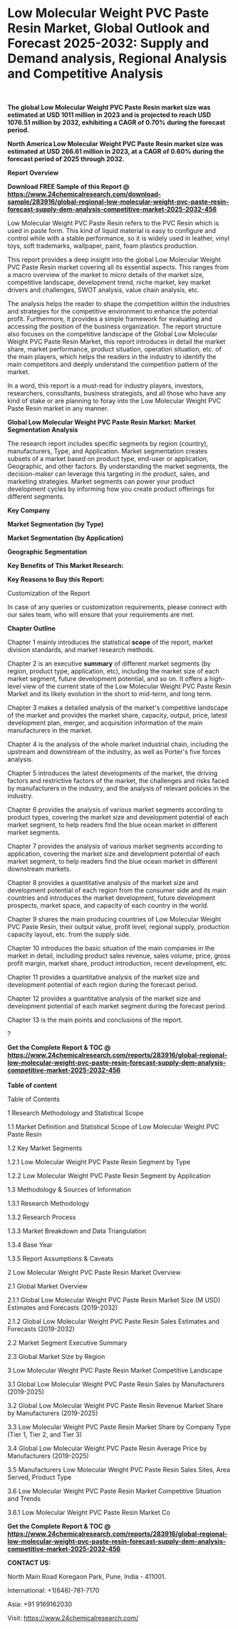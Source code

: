 <h1>Low Molecular Weight PVC Paste Resin Market, Global Outlook and Forecast 2025-2032: Supply and Demand analysis, Regional Analysis and Competitive Analysis</h1><br/><p><strong>The global Low Molecular Weight PVC Paste Resin market size was estimated at USD 1011 million in 2023 and is projected to reach USD 1076.51 million by 2032, exhibiting a <strong>CAGR</strong> of 0.70% during the forecast period.</strong></p><p><strong>North America Low Molecular Weight PVC Paste Resin market size was estimated at USD 266.61 million in 2023, at a <strong>CAGR</strong> of 0.60% during the forecast period of 2025 through 2032.</strong></p><p><strong>Report Overview</strong></p><div><b>Download FREE Sample of this Report @ <a href="https://www.24chemicalresearch.com/download-sample/283916/global-regional-low-molecular-weight-pvc-paste-resin-forecast-supply-dem-analysis-competitive-market-2025-2032-456">https://www.24chemicalresearch.com/download-sample/283916/global-regional-low-molecular-weight-pvc-paste-resin-forecast-supply-dem-analysis-competitive-market-2025-2032-456</a></b></div><p>Low Molecular Weight PVC Paste Resin refers to the PVC Resin which is used in paste form. This kind of liquid material is easy to configure and control while with a stable performance, so it is widely used in leather, vinyl toys, soft trademarks, wallpaper, paint, foam plastics production.</p><p>This report provides a deep insight into the global Low Molecular Weight PVC Paste Resin market covering all its essential aspects. This ranges from a macro overview of the market to micro details of the market size, competitive landscape, development trend, niche market, key market drivers and challenges, SWOT analysis, value chain analysis, etc.</p><p>The analysis helps the reader to shape the competition within the industries and strategies for the competitive environment to enhance the potential profit. Furthermore, it provides a simple framework for evaluating and accessing the position of the business organization. The report structure also focuses on the competitive landscape of the Global Low Molecular Weight PVC Paste Resin Market, this report introduces in detail the market share, market performance, product situation, operation situation, etc. of the main players, which helps the readers in the industry to identify the main competitors and deeply understand the competition pattern of the market.</p><p>In a word, this report is a must-read for industry players, investors, researchers, consultants, business strategists, and all those who have any kind of stake or are planning to foray into the Low Molecular Weight PVC Paste Resin market in any manner.</p><p><strong>Global Low Molecular Weight PVC Paste Resin Market: Market Segmentation Analysis</strong></p><p>The research report includes specific segments by region (country), manufacturers, Type, and Application. Market segmentation creates subsets of a market based on product type, end-user or application, Geographic, and other factors. By understanding the market segments, the decision-maker can leverage this targeting in the product, sales, and marketing strategies. Market segments can power your product development cycles by informing how you create product offerings for different segments.</p><p><strong>Key Company</strong></p><p><strong>Market Segmentation (by Type)</strong></p><p><strong>Market Segmentation (<strong>by Application</strong>)</strong></p><p><strong>Geographic Segmentation</strong></p><p><strong>Key Benefits of This Market Research:</strong></p><p><strong>Key <strong>Reasons to Buy</strong> this Report:</strong></p><p>Customization of the Report</p><p>In case of any queries or customization requirements, please connect with our sales team, who will ensure that your requirements are met.</p><p><strong>Chapter Outline</strong></p><p>Chapter 1 mainly introduces the statistical <strong>scope</strong> of the report, market division standards, and market research methods.</p><p>Chapter 2 is an executive <strong>summary</strong> of different market segments (by region, product type, application, etc), including the market size of each market segment, future development potential, and so on. It offers a high-level view of the current state of the Low Molecular Weight PVC Paste Resin Market and its likely evolution in the short to mid-term, and long term.</p><p>Chapter 3 makes a detailed analysis of the market's competitive landscape of the market and provides the market share, capacity, output, price, latest development plan, merger, and acquisition information of the main manufacturers in the market.</p><p>Chapter 4 is the analysis of the whole market industrial chain, including the upstream and downstream of the industry, as well as Porter's five forces analysis.</p><p>Chapter 5 introduces the latest developments of the market, the driving factors and restrictive factors of the market, the challenges and risks faced by manufacturers in the industry, and the analysis of relevant policies in the industry.</p><p>Chapter 6 provides the analysis of various market segments according to product types, covering the market size and development potential of each market segment, to help readers find the blue ocean market in different market segments.</p><p>Chapter 7 provides the analysis of various market segments according to application, covering the market size and development potential of each market segment, to help readers find the blue ocean market in different downstream markets.</p><p>Chapter 8 provides a quantitative analysis of the market size and development potential of each region from the consumer side and its main countries and introduces the market development, future development prospects, market space, and capacity of each country in the world.</p><p>Chapter 9 shares the main producing countries of Low Molecular Weight PVC Paste Resin, their output value, profit level, regional supply, production capacity layout, etc. from the supply side.</p><p>Chapter 10 introduces the basic situation of the main companies in the market in detail, including product sales revenue, sales volume, price, gross profit margin, market share, product introduction, recent development, etc.</p><p>Chapter 11 provides a quantitative analysis of the market size and development potential of each region during the forecast period.</p><p>Chapter 12 provides a quantitative analysis of the market size and development potential of each market segment during the forecast period.</p><p>Chapter 13 is the main points and conclusions of the report.</p><p>? </p><div><b>Get the Complete Report & TOC @ <a href="https://www.24chemicalresearch.com/reports/283916/global-regional-low-molecular-weight-pvc-paste-resin-forecast-supply-dem-analysis-competitive-market-2025-2032-456">https://www.24chemicalresearch.com/reports/283916/global-regional-low-molecular-weight-pvc-paste-resin-forecast-supply-dem-analysis-competitive-market-2025-2032-456</a></b></div><br><b>Table of content</b><p>Table of Contents<br />
 
 1 Research Methodology and Statistical Scope<br />
 
 1.1 Market Definition and Statistical Scope of Low Molecular Weight PVC Paste Resin<br />
 
 1.2 Key Market Segments<br />
 
 1.2.1 Low Molecular Weight PVC Paste Resin Segment by Type<br />
 
 1.2.2 Low Molecular Weight PVC Paste Resin Segment by Application<br />
 
 1.3 Methodology & Sources of Information<br />
 
 1.3.1 Research Methodology<br />
 
 1.3.2 Research Process<br />
 
 1.3.3 Market Breakdown and Data Triangulation<br />
 
 1.3.4 Base Year<br />
 
 1.3.5 Report Assumptions & Caveats<br />
 
 2 Low Molecular Weight PVC Paste Resin Market Overview<br />
 
 2.1 Global Market Overview<br />
 
 2.1.1 Global Low Molecular Weight PVC Paste Resin Market Size (M USD) Estimates and Forecasts (2019-2032)<br />
 
 2.1.2 Global Low Molecular Weight PVC Paste Resin Sales Estimates and Forecasts (2019-2032)<br />
 
 2.2 Market Segment Executive Summary<br />
 
 2.3 Global Market Size by Region<br />
 
 3 Low Molecular Weight PVC Paste Resin Market Competitive Landscape<br />
 
 3.1 Global Low Molecular Weight PVC Paste Resin Sales by Manufacturers (2019-2025)<br />
 
 3.2 Global Low Molecular Weight PVC Paste Resin Revenue Market Share by Manufacturers (2019-2025)<br />
 
 3.3 Low Molecular Weight PVC Paste Resin Market Share by Company Type (Tier 1, Tier 2, and Tier 3)<br />
 
 3.4 Global Low Molecular Weight PVC Paste Resin Average Price by Manufacturers (2019-2025)<br />
 
 3.5 Manufacturers Low Molecular Weight PVC Paste Resin Sales Sites, Area Served, Product Type<br />
 
 3.6 Low Molecular Weight PVC Paste Resin Market Competitive Situation and Trends<br />
 
 3.6.1 Low Molecular Weight PVC Paste Resin Market Co<br><div><b>Get the Complete Report & TOC @ <a href="https://www.24chemicalresearch.com/reports/283916/global-regional-low-molecular-weight-pvc-paste-resin-forecast-supply-dem-analysis-competitive-market-2025-2032-456">https://www.24chemicalresearch.com/reports/283916/global-regional-low-molecular-weight-pvc-paste-resin-forecast-supply-dem-analysis-competitive-market-2025-2032-456</a></b></div></p>
 
 <b>CONTACT US:</b><br>
 
 North Main Road Koregaon Park, Pune, India - 411001.<br/>
 
 International: +1(646)-781-7170<br/>
 
 Asia: +91 9169162030<br/>
 
 Visit: <a href="https://www.24chemicalresearch.com/">https://www.24chemicalresearch.com/</a>
 
 <br>